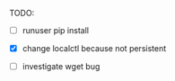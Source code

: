TODO:

- [ ]    runuser pip install 
- [x]    change localctl because not persistent 
- [ ]  investigate wget bug

